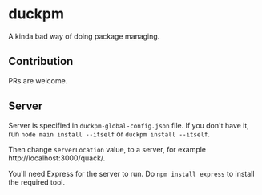 # duckpm
A kinda bad way of doing package managing.


## Contribution
PRs are welcome.


## Server
Server is specified in `duckpm-global-config.json` file. If you don't have it, run `node main install --itself` or `duckpm install --itself`.

Then change `serverLocation` value, to a server, for example http://localhost:3000/quack/.

You'll need Express for the server to run. Do `npm install express` to install the required tool.
